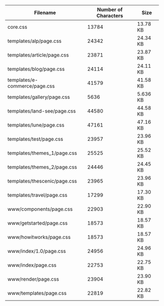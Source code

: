 | Filename                      | Number of Characters | Size     |
| ----------------------------- | -------------------- | -------- |
| core.css                      | 13784                | 13.78 KB |
| templates/alp/page.css        | 24342                | 24.34 KB |
| templates/article/page.css    | 23871                | 23.87 KB |
| templates/blog/page.css       | 24114                | 24.11 KB |
| templates/e-commerce/page.css | 41579                | 41.58 KB |
| templates/gallery/page.css    | 5636                 | 5.636 KB |
| templates/land-see/page.css   | 44580                | 44.58 KB |
| templates/lune/page.css       | 47161                | 47.16 KB |
| templates/test/page.css       | 23957                | 23.96 KB |
| templates/themes_1/page.css   | 25525                | 25.52 KB |
| templates/themes_2/page.css   | 24446                | 24.45 KB |
| templates/thescenic/page.css  | 23965                | 23.96 KB |
| templates/travel/page.css     | 17299                | 17.30 KB |
| www/components/page.css       | 22903                | 22.90 KB |
| www/getstarted/page.css       | 18573                | 18.57 KB |
| www/howitworks/page.css       | 18573                | 18.57 KB |
| www/index/1.0/page.css        | 24956                | 24.96 KB |
| www/index/page.css            | 22753                | 22.75 KB |
| www/render/page.css           | 23904                | 23.90 KB |
| www/templates/page.css        | 22819                | 22.82 KB |